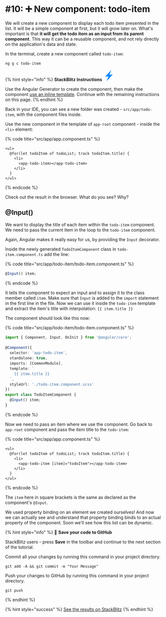 # #10: ➕ New component: todo-item

We will create a new component to display each todo item presented in the list. It will be a simple component at first, but it will grow later on. What's important is that **it will get the todo item as an input from its parent component**. This way it can be a reusable component, and not rely directly on the application's data and state.

In the terminal, create a new component called `todo-item`:

```
ng g c todo-item
```

{% hint style="info" %}
**StackBlitz Instructions** ![](<../.gitbook/assets/stackblitz-hint (1) (2).svg>)

Use the Angular Generator to create the component, then make the component [use an inline template](https://ng-girls.gitbook.io/todo-list-tutorial/component#inline-template). Continue with the remaining instructions on this page.
{% endhint %}

Back in your IDE, you can see a new folder was created - `src/app/todo-item`, with the component files inside.

Use the new component in the template of `app-root` component - inside the `<li>` element:

{% code title="src/app/app.component.ts" %}
```markup
<ul>
  @for(let todoItem of todoList; track todoItem.title) {
    <li>
      <app-todo-item></app-todo-item>
    </li>
  }
</ul>
```
{% endcode %}

Check out the result in the browser. What do you see? Why?

## @Input()

We want to display the title of each item within the `todo-item` component. We need to pass the current item in the loop to the `todo-item` component.

Again, Angular makes it really easy for us, by providing the `Input` decorator.

Inside the newly generated `TodoItemComponent` class in `todo-item.component.ts` add the line:

{% code title="src/app/todo-item/todo-item.component.ts" %}
```typescript
@Input() item;
```
{% endcode %}

It tells the component to expect an input and to assign it to the class member called `item`. Make sure that `Input` is added to the `import` statement in the first line in the file. Now we can use it inside the `todo-item` template and extract the item's title with interpolation: `{{ item.title }}`

The component should look like this now:

{% code title="src/app/todo-item/todo-item.component.ts" %}
```typescript
import { Component, Input, OnInit } from '@angular/core';

@Component({
  selector: 'app-todo-item',
  standalone: true,
  imports: [CommonModule],
  template: `
    {{ item.title }}
  `,
  styleUrl: './todo-item.component.scss'
})
export class TodoItemComponent {
  @Input() item;
}
```
{% endcode %}

Now we need to pass an item where we use the component. Go back to `app-root` component and pass the item title to the `todo-item`:

{% code title="src/app/app.component.ts" %}
```markup
<ul>
  @for(let todoItem of todoList; track todoItem.title) {
    <li>
      <app-todo-item [item]="todoItem"></app-todo-item>
    </li>
  }
</ul>
```
{% endcode %}

The `item` here in square brackets is the same as declared as the component's `@Input`.

We used property binding on an element we created ourselves! And now we can actually see and understand that property binding binds to an actual property of the component. Soon we'll see how this list can be dynamic.

{% hint style="info" %}
💾 **Save your code to GitHub**

StackBlitz users - press **Save** in the toolbar and continue to the next section of the tutorial.

Commit all your changes by running this command in your project directory.

```
git add -A && git commit -m "Your Message"
```

Push your changes to GitHub by running this command in your project directory.

```
git push
```
{% endhint %}

{% hint style="success" %}
[See the results on StackBlitz](https://stackblitz.com/github/ng-girls/todo-list-tutorial/tree/master/examples/0\_10-new-component-todo-item)
{% endhint %}
